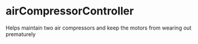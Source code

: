 # airCompressorController
Helps maintain two air compressors and keep the motors from wearing out prematurely
